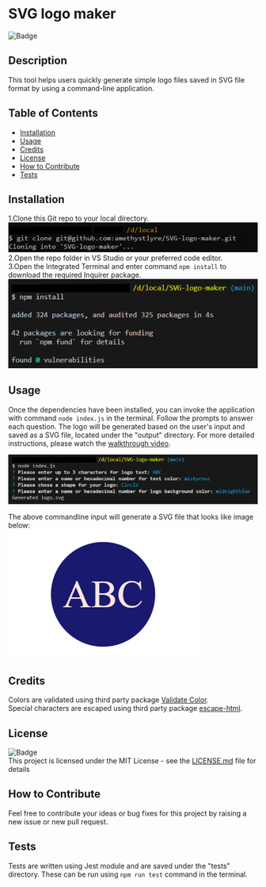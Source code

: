 # SVG logo maker
![Badge](https://img.shields.io/badge/License-MIT-yellow)

## Description
    
This tool helps users quickly generate simple logo files saved in SVG file format by using a command-line application.
    
## Table of Contents
    
- [Installation](#installation)
- [Usage](#usage)
- [Credits](#credits)
- [License](#license)
- [How to Contribute](#how-to-contribute)
- [Tests](#tests)
    
## Installation
    
1.Clone this Git repo to your local directory.<br>
![screenshot](./images/Screenshot1.png)<br>
2.Open the repo folder in VS Studio or your preferred code editor.<br>
3.Open the Integrated Terminal and enter command `npm install` to download the required Inquirer package.<br>
![screenshot](./images/Screenshot2.png)

## Usage
    
Once the dependencies have been installed, you can invoke the application with command `node index.js` in the terminal. Follow the prompts to answer each question. The logo will be generated based on the user's input and saved as a SVG file, located under the "output" directory. For more detailed instructions, please watch the [walkthrough video](https://drive.google.com/file/d/18IfmoXKDeEJsVDvwjrCcDS_uIywsi7Cp/view?usp=sharing).<br>

![screenshot](./images/Screenshot3.png)

The above commandline input will generate a SVG file that looks like image below:<br>
![screenshot](./images/Screenshot4.png)
    
## Credits
Colors are validated using third party package [Validate Color](https://www.npmjs.com/package/validate-color).<br>
Special characters are escaped using third party package [escape-html](https://www.npmjs.com/package/escape-html).

## License
![Badge](https://img.shields.io/badge/License-MIT-yellow)<br>
This project is licensed under the MIT License - see the [LICENSE.md](license) file for details    
 
## How to Contribute
    
Feel free to contribute your ideas or bug fixes for this project by raising a new issue or new pull request.
    
## Tests
    
Tests are written using Jest module and are saved under the "tests" directory. These can be run using `npm run test` command in the terminal.
